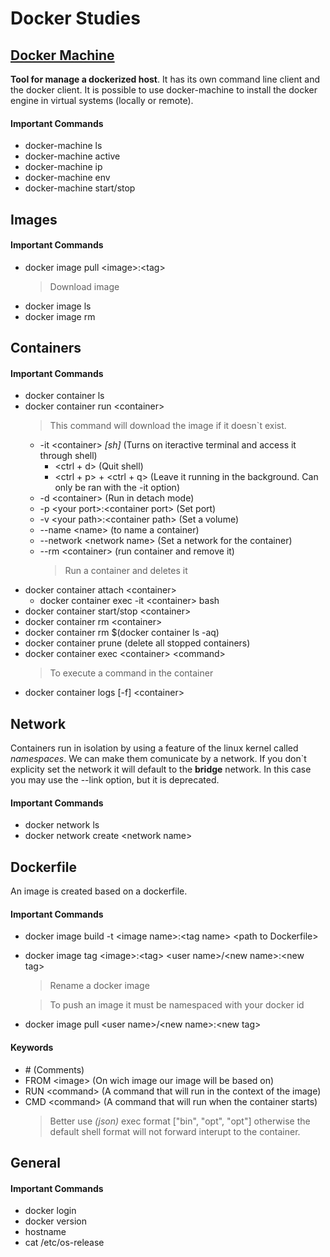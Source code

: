 # Docker Studies

## [Docker Machine](https://docs.docker.com/machine/overview/)

**Tool for manage a dockerized host**. It has its own command line client and the docker client. It is possible to use docker-machine to install the docker engine in virtual systems (locally or remote).

#### Important Commands

- docker-machine ls
- docker-machine active
- docker-machine ip
- docker-machine env
- docker-machine start/stop

## Images

#### Important Commands

- docker image pull \<image>:\<tag>
  > Download image
- docker image ls
- docker image rm

## Containers

#### Important Commands

- docker container ls
- docker container run \<container>
  > This command will download the image if it doesn`t exist.
  - -it \<container> _[sh]_ (Turns on iteractive terminal and access it through shell)
    - \<ctrl + d> (Quit shell)
    - \<ctrl + p> + \<ctrl + q> (Leave it running in the background. Can only be ran with the -it option)
  - -d \<container> (Run in detach mode)
  - -p \<your port>:\<container port> (Set port)
  - -v \<your path>:\<container path> (Set a volume)
  - --name \<name> (to name a container)
  - --network \<network name> (Set a network for the container)
  - --rm \<container> (run container and remove it)
    > Run a container and deletes it
- docker container attach \<container>
  - docker container exec -it \<container> bash
- docker container start/stop \<container>
- docker container rm \<container>
- docker container rm \$(docker container ls -aq)
- docker container prune (delete all stopped containers)
- docker container exec \<container> \<command>
  > To execute a command in the container
- docker container logs [-f] \<container>

## Network

Containers run in isolation by using a feature of the linux kernel called _namespaces_. We can make them comunicate by a network. If you don`t explicity set the network it will default to the **bridge** network. In this case you may use the --link option, but it is deprecated.

#### Important Commands

- docker network ls
- docker network create \<network name>

## Dockerfile

An image is created based on a dockerfile.

#### Important Commands

- docker image build -t \<image name>:\<tag name> \<path to Dockerfile>
- docker image tag \<image>:\<tag> \<user name>/\<new name>:\<new tag>

  > Rename a docker image

  > To push an image it must be namespaced with your docker id

- docker image pull \<user name>/\<new name>:\<new tag>

#### Keywords

- \# (Comments)
- FROM \<image> (On wich image our image will be based on)
- RUN \<command> (A command that will run in the context of the image)
- CMD \<command> (A command that will run when the container starts)
  > Better use _(json)_ exec format ["bin", "opt", "opt"] otherwise the default
  > shell format will not forward interupt to the container.

## General

#### Important Commands

- docker login
- docker version
- hostname
- cat /etc/os-release
